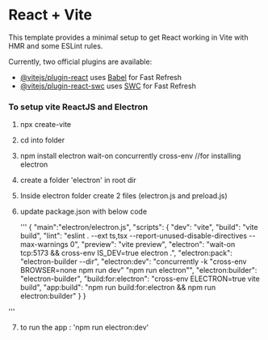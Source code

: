 # React + Vite

This template provides a minimal setup to get React working in Vite with HMR and some ESLint rules.

Currently, two official plugins are available:

- [@vitejs/plugin-react](https://github.com/vitejs/vite-plugin-react/blob/main/packages/plugin-react/README.md) uses [Babel](https://babeljs.io/) for Fast Refresh
- [@vitejs/plugin-react-swc](https://github.com/vitejs/vite-plugin-react-swc) uses [SWC](https://swc.rs/) for Fast Refresh

### To setup vite ReactJS and Electron

1. npx create-vite
2. cd into folder
3. npm install electron wait-on concurrently cross-env //for installing electron
4. create a folder 'electron' in root dir
5. Inside electron folder create 2 files (electron.js and preload.js)
6. update package.json with below code

   '''
   {
   "main":"electron/electron.js",
   "scripts": {
   "dev": "vite",
   "build": "vite build",
   "lint": "eslint . --ext ts,tsx --report-unused-disable-directives --max-warnings 0",
   "preview": "vite preview",
   "electron": "wait-on tcp:5173 && cross-env IS_DEV=true electron .",
   "electron:pack": "electron-builder --dir",
   "electron:dev": "concurrently -k \"cross-env BROWSER=none npm run dev\" \"npm run electron\"",
   "electron:builder": "electron-builder",
   "build:for:electron": "cross-env ELECTRON=true vite build",
   "app:build": "npm run build:for:electron && npm run electron:builder"
   }
   }

'''

7. to run the app : 'npm run electron:dev'
